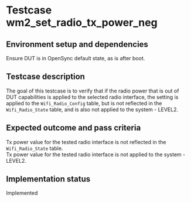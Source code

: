 # Testcase wm2_set_radio_tx_power_neg

## Environment setup and dependencies

Ensure DUT is in OpenSync default state, as is after boot.

## Testcase description

The goal of this testcase is to verify that if the radio power that is out of DUT capabilities is applied to the
selected radio interface, the setting is applied to the `Wifi_Radio_Config` table, but is not reflected in the
`Wifi_Radio_State` table, and is also not applied to the system - LEVEL2.

## Expected outcome and pass criteria

Tx power value for the tested radio interface is not reflected in the `Wifi_Radio_State` table.\
Tx power value for the
tested radio interface is not applied to the system - LEVEL2.

## Implementation status

Implemented
